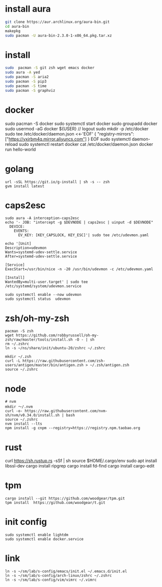 # install aura
```sh
git clone https://aur.archlinux.org/aura-bin.git
cd aura-bin
makepkg
sudo pacman -U aura-bin-2.3.0-1-x86_64.pkg.tar.xz
```
# install 
```sh
sudo  pacman -S git zsh wget emacs docker
sudo aura -A yed
sudo pacman -S aria2
sudo pacman -S pip3
sudo pacman -S time
sudo pacman -S graphviz

```
# docker
sudo pacman -S docker
sudo systemctl start docker
sudo groupadd docker
sudo usermod -aG docker ${USER}
// logout
sudo mkdir -p /etc/docker
sudo tee /etc/docker/daemon.json <<-'EOF'
{
  "registry-mirrors": ["https://yxjrbm4q.mirror.aliyuncs.com"]
}
EOF
sudo systemctl daemon-reload
sudo systemctl restart docker
cat /etc/docker/daemon.json
docker run hello-world

# golang
```
url -sSL https://git.io/g-install | sh -s -- zsh
gvm install latest 
```

# caps2esc
```
sudo aura -A interception-caps2esc 
echo '- JOB: "intercept -g $DEVNODE | caps2esc | uinput -d $DEVNODE"
  DEVICE:
    EVENTS:
      EV_KEY: [KEY_CAPSLOCK, KEY_ESC]'| sudo tee /etc/udevmon.yaml

echo '[Unit]
Description=udevmon
Wants=systemd-udev-settle.service
After=systemd-udev-settle.service

[Service]
ExecStart=/usr/bin/nice -n -20 /usr/bin/udevmon -c /etc/udevmon.yaml

[Install]
WantedBy=multi-user.target' | sudo tee /etc/systemd/system/udevmon.service

sudo systemctl enable --now udevmon
sudo systemctl status  udevmon
```

# zsh/oh-my-zsh
```
pacman -S zsh
wget https://github.com/robbyrussell/oh-my-zsh/raw/master/tools/install.sh -O - | sh
rm ~/.zshrc
ln -s ~/ns/share/init/ubuntu-20/zshrc ~/.zshrc

mkdir ~/.zsh
curl -L https://raw.githubusercontent.com/zsh-users/antigen/master/bin/antigen.zsh > ~/.zsh/antigen.zsh
source ~/.zshrc
```

# node
```
# nvm 
mkdir ～/.nvm
curl -o- https://raw.githubusercontent.com/nvm-sh/nvm/v0.34.0/install.sh | bash
source ~/.zshrc
nvm install --lts
npm install -g cnpm --registry=https://registry.npm.taobao.org
```

# rust
curl https://sh.rustup.rs -sSf | sh
source $HOME/.cargo/env
sudo apt install libssl-dev
cargo install ripgrep
cargo install fd-find
cargo install cargo-edit

# tpm
```
cargo install --git https://github.com/woodgear/tpm.git
tpm install  https://github.com/woodgear/t.git
```
# init config
```
sudo systemctl enable lightdm
sudo systemctl enable docker.service
```

# link
```
ln -s ~/sm/lab/s-config/emacs/init.el ~/.emacs.d/init.el 
ln -s ~/sm/lab/s-config/arch-linux/zshrc ~/.zshrc 
ln -s ~/sm/lab/s-config/vim/vimrc ~/.vimrc 
```